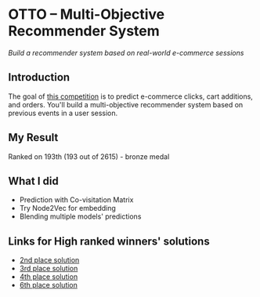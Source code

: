 # OTTO – Multi-Objective Recommender System

*Build a recommender system based on real-world e-commerce sessions*

## Introduction

The goal of [this competition](https://www.kaggle.com/competitions/otto-recommender-system) is to predict e-commerce clicks, cart additions, and orders.
You'll build a multi-objective recommender system based on previous events in a user session.

## My Result

Ranked on 193th (193 out of 2615) - bronze medal

## What I did

- Prediction with Co-visitation Matrix
- Try Node2Vec for embedding
- Blending multiple models' predictions

## Links for High ranked winners' solutions

- [2nd place solution](https://www.kaggle.com/competitions/otto-recommender-system/discussion/382790)
- [3rd place solution](https://www.kaggle.com/competitions/otto-recommender-system/discussion/382879)
- [4th place solution](https://www.kaggle.com/competitions/otto-recommender-system/discussion/383013)
- [6th place solution](https://www.kaggle.com/competitions/otto-recommender-system/discussion/382802)
